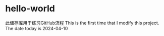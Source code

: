 # hello-world
此储存库用于练习GitHub流程
This is the first time that I modify this project. The date today is 2024-04-10
